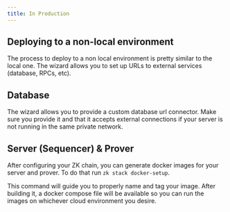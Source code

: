 ```yaml
---
title: In Production
---
```


## Deploying to a non-local environment

The process to deploy to a non local environment is pretty similar to the local one.
The wizard allows you to set up URLs to external services (database, RPCs, etc).

## Database

The wizard allows you to provide a custom database url connector.
Make sure you provide it and that it accepts external connections if your server is not running in the same private network.

## Server (Sequencer) & Prover

After configuring your ZK chain, you can generate docker images for your server and prover.
To do that run `zk stack docker-setup`.

This command will guide you to properly name and tag your image.
After building it, a docker compose file will be available so you can run the images on whichever cloud environment you desire.
